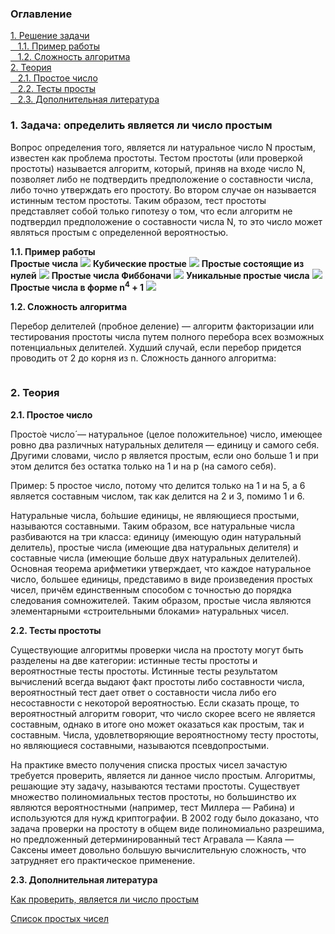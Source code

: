 <h3>Оглавление</h3>
<a href="#one">1. Решение задачи</a><br>
<a href="#two">&nbsp;&nbsp;&nbsp;1.1. Пример работы</a><br>
<a href="#two_2">&nbsp;&nbsp;&nbsp;1.2. Сложность алгоритма</a><br>
<a href="#three">2. Теория</a><br>
<a href="#four">&nbsp;&nbsp;&nbsp;2.1. Простое число</a><br>
<a href="#five">&nbsp;&nbsp;&nbsp;2.2. Тесты просты</a><br>
<a href="#six">&nbsp;&nbsp;&nbsp;2.3. Дополнительная литература</a><br>

<h3 id="one">1. Задача: определить является ли число простым</h3>
<p>Вопрос определения того, является ли натуральное число N простым, известен как проблема простоты. Тестом простоты (или проверкой простоты) называется алгоритм, который, приняв на входе число N, позволяет либо не подтвердить предположение о составности числа, либо точно утверждать его простоту. Во втором случае он называется истинным тестом простоты. Таким образом, тест простоты представляет собой только гипотезу о том, что если алгоритм не подтвердил предположение о составности числа N, то это число может являться простым с определенной вероятностью.</p>

<b id="two">1.1. Пример работы</b> <br>
<b>Простые числа</b>
<img src="https://habrastorage.org/files/a0f/0ed/fd5/a0f0edfd5a734601a6c6e31c4f1d214f.jpg"/>
<b>Кубические простые</b>
<img src="https://habrastorage.org/files/a71/668/cf8/a71668cf85c645a5be5b60f546633f47.jpg"/>
<b>Простые состоящие из нулей</b>
<img src="https://habrastorage.org/files/7c2/b8e/077/7c2b8e0774c14da49bbb05ae9b538185.jpg"/>
<b>Простые числа Фиббоначи</b>
<img src="https://habrastorage.org/files/0ba/76f/152/0ba76f1520b54601b4ad458e92ba60f2.jpg"/>
<b>Уникальные простые числа</b>
<img src="https://habrastorage.org/files/ecb/311/d6b/ecb311d6b7794445b4f4bd363942f0e6.jpg"/>
<b>Простые числа в форме n<sup>4</sup> + 1</b>
<img src="https://habrastorage.org/files/933/323/2b4/9333232b4d334c52958500fd7315f17f.jpg"/>
<br>

<b id="two_2">1.2. Сложность алгоритма</b> 
<p>Перебор делителей (пробное деление) — алгоритм факторизации или тестирования простоты числа путем полного перебора всех возможных потенциальных делителей. Худший случай, если перебор придется проводить от 2 до корня из n. Сложность данного алгоритма:</p>
<img src="https://upload.wikimedia.org/math/0/9/b/09b2c4b7a377bbfafc1dcffaa7b27186.png" alt="">
<br> 

<h3 id="three">2. Теория</h3>
<b id="four">2.1. Простое число</b>
<p>Просто́е число́ — натуральное (целое положительное) число, имеющее ровно два различных натуральных делителя — единицу и самого себя. Другими словами, число p является простым, если оно больше 1 и при этом делится без остатка только на 1 и на p (на самого себя).</p>

<p>
	Пример: 5 простое число, потому что делится только на 1 и на 5, а 6 является составным числом, так как делится на 2 и 3, помимо 1 и 6.
</p>

<p>
	Натуральные числа, бо́льшие единицы, не являющиеся простыми, называются составными. Таким образом, все натуральные числа разбиваются на три класса: единицу (имеющую один натуральный делитель), простые числа (имеющие два натуральных делителя) и составные числа (имеющие больше двух натуральных делителей). Основная теорема арифметики утверждает, что каждое натуральное число, большее единицы, представимо в виде произведения простых чисел, причём единственным способом с точностью до порядка следования сомножителей. Таким образом, простые числа являются элементарными «строительными блоками» натуральных чисел.
</p>

<b id="five">2.2. Тесты простоты</b>
<p>Существующие алгоритмы проверки числа на простоту могут быть разделены на две категории: истинные тесты простоты и вероятностные тесты простоты. Истинные тесты результатом вычислений всегда выдают факт простоты либо составности числа, вероятностный тест дает ответ о составности числа либо его несоставности с некоторой вероятностью. Если сказать проще, то вероятностный алгоритм говорит, что число скорее всего не является составным, однако в итоге оно может оказаться как простым, так и составным. Числа, удовлетворяющие вероятностному тесту простоты, но являющиеся составными, называются псевдопростыми. </p>

<p>
	На практике вместо получения списка простых чисел зачастую требуется проверить, является ли данное число простым. Алгоритмы, решающие эту задачу, называются тестами простоты. Существует множество полиномиальных тестов простоты, но большинство их являются вероятностными (например, тест Миллера — Рабина) и используются для нужд криптографии. В 2002 году было доказано, что задача проверки на простоту в общем виде полиномиально разрешима, но предложенный детерминированный тест Агравала — Каяла — Саксены имеет довольно большую вычислительную сложность, что затрудняет его практическое применение.
</p>

<b id="six">2.3. Дополнительная литература</b>
<p><a href="http://ru.wikihow.com/%D0%BF%D1%80%D0%BE%D0%B2%D0%B5%D1%80%D0%B8%D1%82%D1%8C,-%D1%8F%D0%B2%D0%BB%D1%8F%D0%B5%D1%82%D1%81%D1%8F-%D0%BB%D0%B8-%D1%87%D0%B8%D1%81%D0%BB%D0%BE-%D0%BF%D1%80%D0%BE%D1%81%D1%82%D1%8B%D0%BC">Как проверить, является ли число простым</a></p>
<p><a href="https://ru.wikipedia.org/wiki/%D0%A1%D0%BF%D0%B8%D1%81%D0%BE%D0%BA_%D0%BF%D1%80%D0%BE%D1%81%D1%82%D1%8B%D1%85_%D1%87%D0%B8%D1%81%D0%B5%D0%BB">Список простых чисел</a></p>